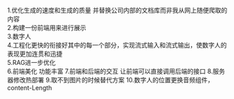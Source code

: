 1.优化生成的速度和生成的质量  并替换公司内部的文档库而非我从网上随便爬取的内容  
2.构建一份前端用来进行展示  
3.数字人  
4.工程化更快的衔接好其中的每一个部分，实现流式输入和流式输出，使数字人的表现更加连贯和迅捷  
5.RAG进一步优化  
6.前端美化    功能丰富
7.前端和后端的交互   让前端可以直接调用后端的接口
8.服务器修改热部署
9.取不到图片的时候替代方案
10.数字人的位置更换音频组件，content-Length